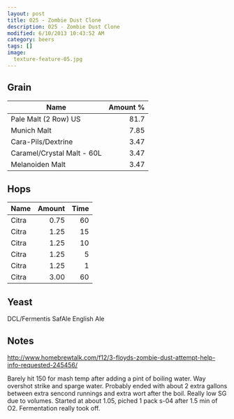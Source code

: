 ```yaml
---
layout: post
title: 025 - Zombie Dust Clone
description: 025 - Zombie Dust Clone
modified: 6/10/2013 10:43:52 AM
category: beers
tags: []
image:
  texture-feature-05.jpg
---
```



## Grain

| Name | Amount %|
| ---- | ------: |
| Pale Malt (2 Row) US | 81.7 |
| Munich Malt | 7.85 |
| Cara-Pils/Dextrine | 3.47 |
| Caramel/Crystal Malt - 60L | 3.47 |
| Melanoiden Malt | 3.47 |

## Hops

| Name | Amount | Time |
| ---- | -----: | ---: |
| Citra | 0.75 | 60 |
| Citra | 1.25 | 15 |
| Citra | 1.25 | 10 |
| Citra | 1.25 | 5 |
| Citra | 1.25 | 1 |
| Citra | 3.00 | 60 |

## Yeast
DCL/Fermentis SafAle English Ale

## Notes
http://www.homebrewtalk.com/f12/3-floyds-zombie-dust-attempt-help-info-requested-245456/


Barely hit 150 for mash temp after adding a pint of boiling water. Way overshot strike and sparge water. Probably ended with about 2 extra gallons between extra sencond runnings and extra wort after the boil. Really low SG due to volumes. Started at about 1.05, piched 1 pack s-04 after 1.5 min of O2. Fermentation really took off.
